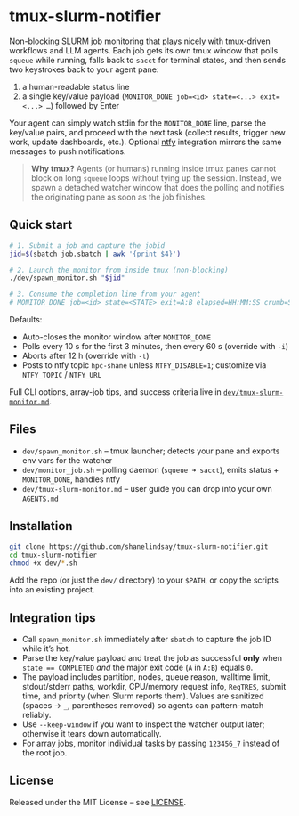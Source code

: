 # tmux-slurm-notifier

Non-blocking SLURM job monitoring that plays nicely with tmux-driven workflows and LLM agents. Each job gets its own tmux window that polls `squeue` while running, falls back to `sacct` for terminal states, and then sends two keystrokes back to your agent pane:

1. a human-readable status line
2. a single key/value payload (`MONITOR_DONE job=<id> state=<...> exit=<...> …`) followed by Enter

Your agent can simply watch stdin for the `MONITOR_DONE` line, parse the key/value pairs, and proceed with the next task (collect results, trigger new work, update dashboards, etc.). Optional [ntfy](https://ntfy.sh) integration mirrors the same messages to push notifications.

> **Why tmux?**
> Agents (or humans) running inside tmux panes cannot block on long `squeue` loops without tying up the session. Instead, we spawn a detached watcher window that does the polling and notifies the originating pane as soon as the job finishes.

## Quick start

```bash
# 1. Submit a job and capture the jobid
jid=$(sbatch job.sbatch | awk '{print $4}')

# 2. Launch the monitor from inside tmux (non-blocking)
./dev/spawn_monitor.sh "$jid"

# 3. Consume the completion line from your agent
# MONITOR_DONE job=<id> state=<STATE> exit=A:B elapsed=HH:MM:SS crumb=STATE1->STATE2 partition=compute nodelist=c003 nodes=1 timelimit=00:10:00 stdout=/path/slurm-<id>.out ...
```

Defaults:

- Auto-closes the monitor window after `MONITOR_DONE`
- Polls every 10 s for the first 3 minutes, then every 60 s (override with `-i`)
- Aborts after 12 h (override with `-t`)
- Posts to ntfy topic `hpc-shane` unless `NTFY_DISABLE=1`; customize via `NTFY_TOPIC` / `NTFY_URL`

Full CLI options, array-job tips, and success criteria live in [`dev/tmux-slurm-monitor.md`](dev/tmux-slurm-monitor.md).

## Files

- `dev/spawn_monitor.sh` – tmux launcher; detects your pane and exports env vars for the watcher
- `dev/monitor_job.sh` – polling daemon (`squeue ➜ sacct`), emits status + `MONITOR_DONE`, handles ntfy
- `dev/tmux-slurm-monitor.md` – user guide you can drop into your own `AGENTS.md`

## Installation

```bash
git clone https://github.com/shanelindsay/tmux-slurm-notifier.git
cd tmux-slurm-notifier
chmod +x dev/*.sh
```

Add the repo (or just the `dev/` directory) to your `$PATH`, or copy the scripts into an existing project.

## Integration tips

- Call `spawn_monitor.sh` immediately after `sbatch` to capture the job ID while it’s hot.
- Parse the key/value payload and treat the job as successful **only** when `state == COMPLETED` *and* the major exit code (`A` in `A:B`) equals `0`.
- The payload includes partition, nodes, queue reason, walltime limit, stdout/stderr paths, workdir, CPU/memory request info, `ReqTRES`, submit time, and priority (when Slurm reports them). Values are sanitized (spaces → `_`, parentheses removed) so agents can pattern-match reliably.
- Use `--keep-window` if you want to inspect the watcher output later; otherwise it tears down automatically.
- For array jobs, monitor individual tasks by passing `123456_7` instead of the root job.

## License

Released under the MIT License – see [LICENSE](LICENSE).
